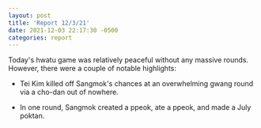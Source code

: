 ```yaml
---
layout: post
title: 'Report 12/3/21'
date: 2021-12-03 22:17:30 -0500
categories: report
---
```


Today's hwatu game was relatively peaceful without any massive rounds. However,
there were a couple of notable highlights:

- Tei Kim killed off Sangmok's chances at an overwhelming gwang round via a
  cho-dan out of nowhere.

- In one round, Sangmok created a ppeok, ate a ppeok,
  and made a July poktan.

